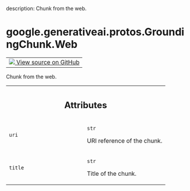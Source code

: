 description: Chunk from the web.

<div itemscope itemtype="http://developers.google.com/ReferenceObject">
<meta itemprop="name" content="google.generativeai.protos.GroundingChunk.Web" />
<meta itemprop="path" content="Stable" />
</div>

# google.generativeai.protos.GroundingChunk.Web

<!-- Insert buttons and diff -->

<table class="tfo-notebook-buttons tfo-api nocontent">
<td>
  <a target="_blank" href="https://github.com/googleapis/google-cloud-python/tree/main/packages/google-ai-generativelanguage/google/ai/generativelanguage_v1beta/types/generative_service.py#L1039-L1064">
    <img src="https://www.tensorflow.org/images/GitHub-Mark-32px.png" />
    View source on GitHub
  </a>
</td>
</table>



Chunk from the web.

<!-- Placeholder for "Used in" -->




<!-- Tabular view -->
 <table class="responsive fixed orange">
<colgroup><col width="214px"><col></colgroup>
<tr><th colspan="2"><h2 class="add-link">Attributes</h2></th></tr>

<tr>
<td>

`uri`<a id="uri"></a>

</td>
<td>

`str`

URI reference of the chunk.


</td>
</tr><tr>
<td>

`title`<a id="title"></a>

</td>
<td>

`str`

Title of the chunk.


</td>
</tr>
</table>



